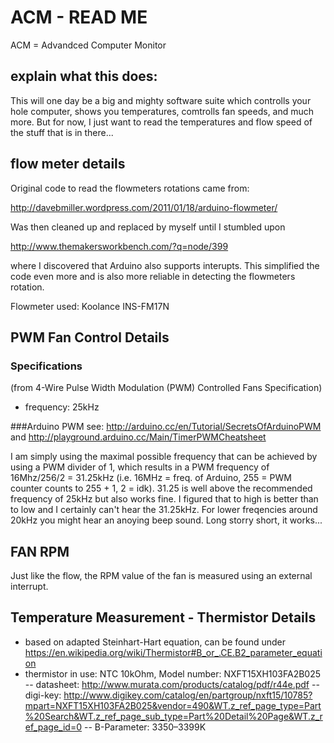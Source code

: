 # ACM - READ ME
ACM = Advandced Computer Monitor

## explain what this does:
This will one day be a big and mighty software suite which controlls your hole computer, shows you temperatures, comtrolls fan speeds, and much more. But for now, I just want to read the temperatures and flow speed of the stuff that is in there...

## flow meter details

Original code to read the flowmeters rotations came from:

<http://davebmiller.wordpress.com/2011/01/18/arduino-flowmeter/>

Was then cleaned up and replaced by myself until I stumbled upon

http://www.themakersworkbench.com/?q=node/399

where I discovered that Arduino also supports interupts. This simplified 
the code even more and is also more reliable in detecting the flowmeters 
rotation. 

Flowmeter used:
Koolance INS-FM17N

## PWM Fan Control Details
### Specifications
(from 4-Wire Pulse Width Modulation (PWM) Controlled Fans Specification)
- frequency: 25kHz

###Arduino PWM
see: http://arduino.cc/en/Tutorial/SecretsOfArduinoPWM
and http://playground.arduino.cc/Main/TimerPWMCheatsheet

I am simply using the maximal possible frequency that can be achieved by using a PWM divider of 1, which results in a PWM frequency of 16Mhz/256/2 = 31.25kHz (i.e. 16MHz = freq. of Arduino, 255 = PWM counter counts to 255 + 1, 2 = idk). 31.25 is well above the recommended frequency of 25kHz but also works fine. I figured that to high is better than to low and I certainly can't hear the 31.25kHz. For lower freqencies around 20kHz you might hear an anoying beep sound. Long storry short, it works...

## FAN RPM
Just like the flow, the RPM value of the fan is measured using an external interrupt. 

## Temperature Measurement - Thermistor Details
- based on adapted Steinhart-Hart equation, can be found under https://en.wikipedia.org/wiki/Thermistor#B_or_.CE.B2_parameter_equation
- thermistor in use: NTC 10kOhm, Model number: NXFT15XH103FA2B025
-- datasheet: http://www.murata.com/products/catalog/pdf/r44e.pdf
-- digi-key: http://www.digikey.com/catalog/en/partgroup/nxft15/10785?mpart=NXFT15XH103FA2B025&vendor=490&WT.z_ref_page_type=Part%20Search&WT.z_ref_page_sub_type=Part%20Detail%20Page&WT.z_ref_page_id=0
-- B-Parameter: 3350–3399K
